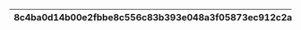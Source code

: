 |8c4ba0d14b00e2fbbe8c556c83b393e048a3f05873ec912c2a29a6f7a6cc0906|b312c37be88d0b9eb8fa3423b648d3124bdeb2213bdc6279c773e61c6c716bce|a7e2b1050d2d14a669dbd0dd1d087d81077878ad3e1c52f9dd89d4e1fa69b5cc|
| --- | --- | --- |